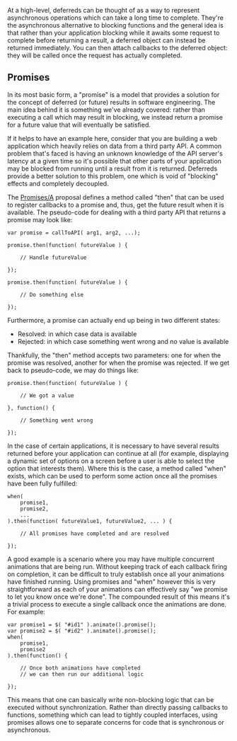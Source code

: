 <script>{
    "title": "Deferreds",
    "level": "advanced",
    "source": "https://msdn.microsoft.com/en-us/magazine/gg723713.aspx",
    "attribution": [
        "Julian Aubourg <j@ubourg.net>",
        "Addy Osmani <addyosmani@gmail.com>",
        "Andree Hansson <peolanha@gmail.com>"
    ]
}</script>

At a high-level, deferreds can be thought of as a way to represent asynchronous operations which can take a long time to complete. They're the asynchronous alternative to blocking functions and the general idea is that rather than your application blocking while it awaits some request to complete before returning a result, a deferred object can instead be returned immediately. You can then attach callbacks to the deferred object: they will be called once the request has actually completed.

## Promises

In its most basic form, a "promise" is a model that provides a solution for the concept of deferred (or future) results in software engineering. The main idea behind it is something we've already covered: rather than executing a call which may result in blocking, we instead return a promise for a future value that will eventually be satisfied.

If it helps to have an example here, consider that you are building a web application which heavily relies on data from a third party API. A common problem that's faced is having an unknown knowledge of the API server's latency at a given time so it's possible that other parts of your application may be blocked from running until a result from it is returned. Deferreds provide a better solution to this problem, one which is void of "blocking" effects and completely decoupled.

The [Promises/A](http://wiki.commonjs.org/wiki/Promises/A) proposal defines a method called "then" that can be used to register callbacks to a promise and, thus, get the future result when it is available. The pseudo-code for dealing with a third party API that returns a promise may look like:

```
var promise = callToAPI( arg1, arg2, ...);

promise.then(function( futureValue ) {

    // Handle futureValue

});

promise.then(function( futureValue ) {

    // Do something else

});
```

Furthermore, a promise can actually end up being in two different states:

* Resolved: in which case data is available
* Rejected: in which case something went wrong and no value is available

Thankfully, the "then" method accepts two parameters: one for when the promise was resolved, another for when the promise was rejected. If we get back to pseudo-code, we may do things like:

```
promise.then(function( futureValue ) {

    // We got a value

}, function() {

    // Something went wrong

});
```

In the case of certain applications, it is necessary to have several results returned before your application can continue at all (for example, displaying a dynamic set of options on a screen before a user is able to select the option that interests them). Where this is the case, a method called "when" exists, which can be used to perform some action once all the promises have been fully fulfilled:

```
when(
    promise1,
    promise2,
    ...
).then(function( futureValue1, futureValue2, ... ) {

    // All promises have completed and are resolved

});
```

A good example is a scenario where you may have multiple concurrent animations that are being run. Without keeping track of each callback firing on completion, it can be difficult to truly establish once all your animations have finished running. Using promises and "when" however this is very straightforward as each of your animations can effectively say "we promise to let you know once we're done". The compounded result of this means it's a trivial process to execute a single callback once the animations are done. For example:

```
var promise1 = $( "#id1" ).animate().promise();
var promise2 = $( "#id2" ).animate().promise();
when(
    promise1,
    promise2
).then(function() {

    // Once both animations have completed
    // we can then run our additional logic

});
```

This means that one can basically write non-blocking logic that can be executed without synchronization. Rather than directly passing callbacks to functions, something which can lead to tightly coupled interfaces, using promises allows one to separate concerns for code that is synchronous or asynchronous.
